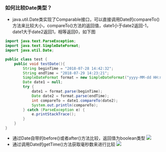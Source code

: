 ### 如何比较Date类型？
+ java.util.Date类实现了Comparable接口，可以直接调用Date的compareTo()方法来比较大小，compareTo()方法的返回值，date1小于date2返回-1，date1大于date2返回1，相等返回0，如下图

```java
import java.text.ParseException;
import java.text.SimpleDateFormat;
import java.util.Date;

public class test {
    public void testDate(){
        String beginTime = "2018-07-28 14:42:32";
        String endTime = "2018-07-29 14:23:21";
        SimpleDateFormat format = new SimpleDateFormat("yyyy-MM-dd HH:mm:ss");
        Date date1 = null;
        try {
            date1 = format.parse(beginTime);
            Date date2 = format.parse(endTime);
            int compareTo = date1.compareTo(date2);
            System.out.println(compareTo);
        } catch (ParseException e) {
            e.printStackTrace();
        }
    }
}
```

+ 通过Date自带的before()或者after()方法比较，返回值为boolean类型
![](https://upload-images.jianshu.io/upload_images/15777037-9897d1228aa1391d.png?imageMogr2/auto-orient/strip%7CimageView2/2/w/1240)
+ 通过调用Date的getTime()方法获取毫秒数来进行比较
![](https://upload-images.jianshu.io/upload_images/15777037-64821a535095b6ef.png?imageMogr2/auto-orient/strip%7CimageView2/2/w/1240)
